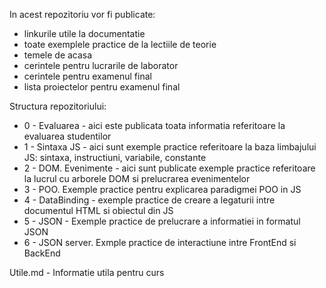 In acest repozitoriu vor fi publicate:

* linkurile utile la documentatie
* toate exemplele practice de la lectiile de teorie
* temele de acasa
* cerintele pentru lucrarile de laborator
* cerintele pentru examenul final
* lista proiectelor pentru examenul final

Structura repozitoriului:
- 0 - Evaluarea - aici este publicata toata informatia referitoare la evaluarea studentilor
- 1 - Sintaxa JS - aici sunt exemple practice referitoare la baza limbajului JS: sintaxa, instructiuni, variabile, constante
- 2 - DOM. Evenimente - aici sunt publicate exemple practice referitoare la lucrul cu arborele DOM si prelucrarea evenimentelor
- 3 - POO. Exemple practice pentru explicarea paradigmei POO in JS
- 4 - DataBinding - exemple practice de creare a legaturii intre documentul HTML si obiectul din JS
- 5 - JSON - Exemple practice de prelucrare a informatiei in formatul JSON
- 6 - JSON server. Exmple practice de interactiune intre FrontEnd si BackEnd

Utile.md - Informatie utila pentru curs
